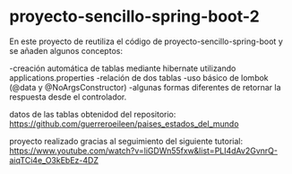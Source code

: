 # proyecto-sencillo-spring-boot-2

En este proyecto de reutiliza el código de proyecto-sencillo-spring-boot y se añaden algunos conceptos:

-creación automática de tablas mediante hibernate utilizando applications.properties
-relación de dos tablas
-uso básico de lombok (@data y @NoArgsConstructor)
-algunas formas diferentes de retornar la respuesta desde el controlador.

datos de las tablas obtenidod del repositorio:
https://github.com/guerreroeileen/paises_estados_del_mundo

proyecto realizado gracias al seguimiento del siguiente tutorial:
https://www.youtube.com/watch?v=liGDWn55fxw&list=PLI4dAv2GvnrQ-aiqTCi4e_O3kEbEz-4DZ
